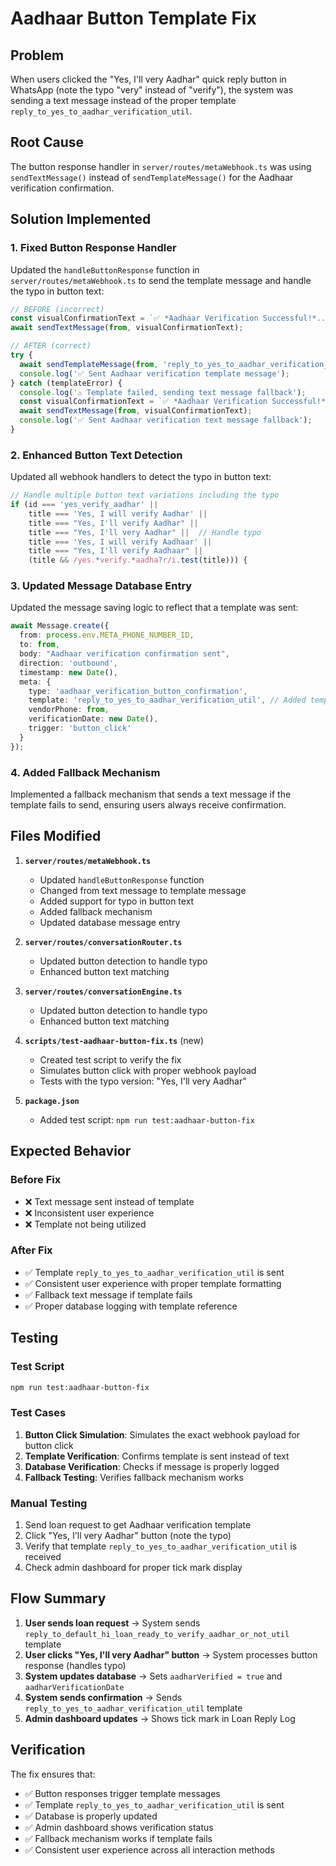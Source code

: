 # Aadhaar Button Template Fix

## Problem
When users clicked the "Yes, I'll very Aadhar" quick reply button in WhatsApp (note the typo "very" instead of "verify"), the system was sending a text message instead of the proper template `reply_to_yes_to_aadhar_verification_util`.

## Root Cause
The button response handler in `server/routes/metaWebhook.ts` was using `sendTextMessage()` instead of `sendTemplateMessage()` for the Aadhaar verification confirmation.

## Solution Implemented

### 1. **Fixed Button Response Handler**
Updated the `handleButtonResponse` function in `server/routes/metaWebhook.ts` to send the template message and handle the typo in button text:

```typescript
// BEFORE (incorrect)
const visualConfirmationText = `✅ *Aadhaar Verification Successful!*...`;
await sendTextMessage(from, visualConfirmationText);

// AFTER (correct)
try {
  await sendTemplateMessage(from, 'reply_to_yes_to_aadhar_verification_util');
  console.log('✅ Sent Aadhaar verification template message');
} catch (templateError) {
  console.log('⚠️ Template failed, sending text message fallback');
  const visualConfirmationText = `✅ *Aadhaar Verification Successful!*...`;
  await sendTextMessage(from, visualConfirmationText);
  console.log('✅ Sent Aadhaar verification text message fallback');
}
```

### 2. **Enhanced Button Text Detection**
Updated all webhook handlers to detect the typo in button text:

```typescript
// Handle multiple button text variations including the typo
if (id === 'yes_verify_aadhar' || 
    title === 'Yes, I will verify Aadhar' || 
    title === "Yes, I'll verify Aadhar" ||
    title === "Yes, I'll very Aadhar" ||  // Handle typo
    title === 'Yes, I will verify Aadhaar' ||
    title === "Yes, I'll verify Aadhaar" ||
    (title && /yes.*verify.*aadha?r/i.test(title))) {
```

### 3. **Updated Message Database Entry**
Updated the message saving logic to reflect that a template was sent:

```typescript
await Message.create({
  from: process.env.META_PHONE_NUMBER_ID,
  to: from,
  body: "Aadhaar verification confirmation sent",
  direction: 'outbound',
  timestamp: new Date(),
  meta: {
    type: 'aadhaar_verification_button_confirmation',
    template: 'reply_to_yes_to_aadhar_verification_util', // Added template reference
    vendorPhone: from,
    verificationDate: new Date(),
    trigger: 'button_click'
  }
});
```

### 4. **Added Fallback Mechanism**
Implemented a fallback mechanism that sends a text message if the template fails to send, ensuring users always receive confirmation.

## Files Modified

1. **`server/routes/metaWebhook.ts`**
   - Updated `handleButtonResponse` function
   - Changed from text message to template message
   - Added support for typo in button text
   - Added fallback mechanism
   - Updated database message entry

2. **`server/routes/conversationRouter.ts`**
   - Updated button detection to handle typo
   - Enhanced button text matching

3. **`server/routes/conversationEngine.ts`**
   - Updated button detection to handle typo
   - Enhanced button text matching

4. **`scripts/test-aadhaar-button-fix.ts`** (new)
   - Created test script to verify the fix
   - Simulates button click with proper webhook payload
   - Tests with the typo version: "Yes, I'll very Aadhar"

5. **`package.json`**
   - Added test script: `npm run test:aadhaar-button-fix`

## Expected Behavior

### Before Fix
- ❌ Text message sent instead of template
- ❌ Inconsistent user experience
- ❌ Template not being utilized

### After Fix
- ✅ Template `reply_to_yes_to_aadhar_verification_util` is sent
- ✅ Consistent user experience with proper template formatting
- ✅ Fallback text message if template fails
- ✅ Proper database logging with template reference

## Testing

### Test Script
```bash
npm run test:aadhaar-button-fix
```

### Test Cases
1. **Button Click Simulation**: Simulates the exact webhook payload for button click
2. **Template Verification**: Confirms template is sent instead of text
3. **Database Verification**: Checks if message is properly logged
4. **Fallback Testing**: Verifies fallback mechanism works

### Manual Testing
1. Send loan request to get Aadhaar verification template
2. Click "Yes, I'll very Aadhar" button (note the typo)
3. Verify that template `reply_to_yes_to_aadhar_verification_util` is received
4. Check admin dashboard for proper tick mark display

## Flow Summary

1. **User sends loan request** → System sends `reply_to_default_hi_loan_ready_to_verify_aadhar_or_not_util` template
2. **User clicks "Yes, I'll very Aadhar" button** → System processes button response (handles typo)
3. **System updates database** → Sets `aadharVerified = true` and `aadharVerificationDate`
4. **System sends confirmation** → Sends `reply_to_yes_to_aadhar_verification_util` template
5. **Admin dashboard updates** → Shows tick mark in Loan Reply Log

## Verification

The fix ensures that:
- ✅ Button responses trigger template messages
- ✅ Template `reply_to_yes_to_aadhar_verification_util` is sent
- ✅ Database is properly updated
- ✅ Admin dashboard shows verification status
- ✅ Fallback mechanism works if template fails
- ✅ Consistent user experience across all interaction methods
